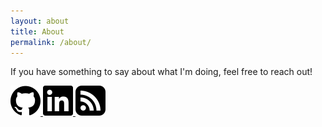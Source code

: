 ```yaml
---
layout: about
title: About
permalink: /about/
---
```

If you have something to say about what I'm doing, feel free to reach out!


<div class="links">
    <a href="https://www.github.com/keithdoggett" target="_blank">
        <img src="/assets/images/github.svg">
    </a>
    <a href="https://www.linkedin.com/in/keith-doggett-a7178099" target="_blank">
        <img src="/assets/images/linkedin.svg">
    </a>
    <a href="{{site.url}}/feed.xml">
        <img src="/assets/images/rss.svg">
    </a>
</div>
